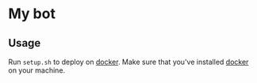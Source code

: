# My bot

## Usage

Run `setup.sh` to deploy on [docker](https://www.docker.com/).
Make sure that you've installed [docker](https://www.docker.com/) on your machine.
